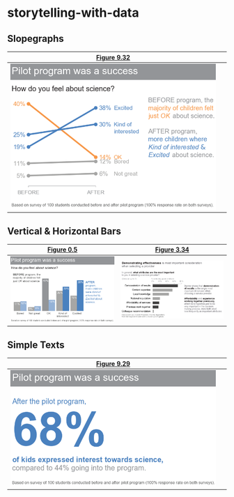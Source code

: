 # storytelling-with-data


## Slopegraphs
[Figure 9.32](slopegraph/figure-9-32.ipynb)|&nbsp;
:-----------------------------------------:|:-------------------------:
![](images/Figure_9-32.png)                |&nbsp; 
 
## Vertical & Horizontal Bars
[Figure 0.5](vertical-bar/figure-0-5.ipynb)|[Figure 3.34](horizontal-bar/figure-3-34.ipynb)
:-----------------------------------------:|:------------------------------------------------:
![](images/Figure_0-5.png)                 |![](images/Figure_3-34.png)

## Simple Texts
[Figure 9.29](simple-text/figure-9-29.ipynb)|&nbsp;
:------------------------------------------:|:-------------------------:
![](images/Figure_9-29.png)                 |&nbsp;
